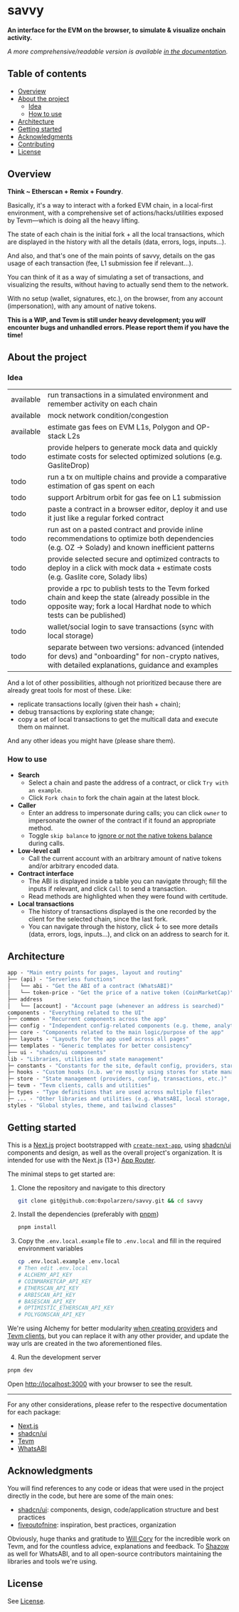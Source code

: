# savvy

**An interface for the EVM on the browser, to simulate & visualize onchain activity.**

_A more comprehensive/readable version is available [in the documentation](https://docs.svvy.sh)._

## Table of contents

- [Overview](#overview)
- [About the project](#about-the-project)
  - [Idea](#idea)
  - [How to use](#how-to-use)
- [Architecture](#architecture)
- [Getting started](#getting-started)
- [Acknowledgments](#acknowledgments)
- [Contributing](#contributing)
- [License](#license)

## Overview

**Think ~ Etherscan + Remix + Foundry**.

Basically, it's a way to interact with a forked EVM chain, in a local-first environment, with a comprehensive set of actions/hacks/utilities exposed by Tevm—which is doing all the heavy lifting.

The state of each chain is the initial fork + all the local transactions, which are displayed in the history with all the details (data, errors, logs, inputs...).

And also, and that's one of the main points of savvy, details on the gas usage of each transaction (fee, L1 submission fee if relevant...).

You can think of it as a way of simulating a set of transactions, and visualizing the results, without having to actually send them to the network.

With no setup (wallet, signatures, etc.), on the browser, from any account (impersonation), with any amount of native tokens.

**This is a WIP, and Tevm is still under heavy development; you _will_ encounter bugs and unhandled errors. Please report them if you have the time!**

## About the project

### Idea

|           |                                                                                                                                                                              |
| --------- | ---------------------------------------------------------------------------------------------------------------------------------------------------------------------------- |
| available | run transactions in a simulated environment and remember activity on each chain                                                                                              |
| available | mock network condition/congestion                                                                                                                                            |
| available | estimate gas fees on EVM L1s, Polygon and OP-stack L2s                                                                                                                       |
| todo      | provide helpers to generate mock data and quickly estimate costs for selected optimized solutions (e.g. GasliteDrop)                                                         |
| todo      | run a tx on multiple chains and provide a comparative estimation of gas spent on each                                                                                        |
| todo      | support Arbitrum orbit for gas fee on L1 submission                                                                                                                          |
| todo      | paste a contract in a browser editor, deploy it and use it just like a regular forked contract                                                                               |
| todo      | run ast on a pasted contract and provide inline recommendations to optimize both dependencies (e.g. OZ -> Solady) and known inefficient patterns                             |
| todo      | provide selected secure and optimized contracts to deploy in a click with mock data + estimate costs (e.g. Gaslite core, Solady libs)                                        |
| todo      | provide a rpc to publish tests to the Tevm forked chain and keep the state (already possible in the opposite way; fork a local Hardhat node to which tests can be published) |
| todo      | wallet/social login to save transactions (sync with local storage)                                                                                                           |
| todo      | separate between two versions: advanced (intended for devs) and "onboarding" for non-crypto natives, with detailed explanations, guidance and examples                       |

And a lot of other possibilities, although not prioritized because there are already great tools for most of these. Like:

- replicate transactions locally (given their hash + chain);
- debug transactions by exploring state change;
- copy a set of local transactions to get the multicall data and execute them on mainnet.

And any other ideas you might have (please share them).

### How to use

- **Search**
  - Select a chain and paste the address of a contract, or click `Try with an example`.
  - Click `Fork chain` to fork the chain again at the latest block.
- **Caller**
  - Enter an address to impersonate during calls; you can click `owner` to impersonate the owner of the contract if it found an appropriate method.
  - Toggle `skip balance` to [ignore or not the native tokens balance](https://tevm.sh/reference/tevm/actions-types/type-aliases/basecallparams/#skipbalance) during calls.
- **Low-level call**
  - Call the current account with an arbitrary amount of native tokens and/or arbitrary encoded data.
- **Contract interface**
  - The ABI is displayed inside a table you can navigate through; fill the inputs if relevant, and click `Call` to send a transaction.
  - Read methods are highlighted when they were found with certitude.
- **Local transactions**
  - The history of transactions displayed is the one recorded by the client for the selected chain, since the last fork.
  - You can navigate through the history, click ↓ to see more details (data, errors, logs, inputs...), and click on an address to search for it.

## Architecture

```ml
app - "Main entry points for pages, layout and routing"
├── (api) - "Serverless functions"
│   └── abi - "Get the ABI of a contract (WhatsABI)"
│   └── token-price - "Get the price of a native token (CoinMarketCap)"
├── address
│   └── [account] - "Account page (whenever an address is searched)"
components - "Everything related to the UI"
├── common - "Recurrent components across the app"
├── config - "Independent config-related components (e.g. theme, analytics)"
├── core - "Components related to the main logic/purpose of the app"
├── layouts - "Layouts for the app used across all pages"
├── templates - "Generic templates for better consistency"
├── ui - "shadcn/ui components"
lib - "Libraries, utilities and state management"
├─ constants - "Constants for the site, default config, providers, starting points"
├─ hooks - "Custom hooks (n.b. we're mostly using stores for state management)"
├─ store - "State management (providers, config, transactions, etc.)"
├─ tevm - "Tevm clients, calls and utilities"
├─ types - "Type definitions that are used across multiple files"
├─ ... - "Other libraries and utilities (e.g. WhatsABI, local storage, gas estimation)"
styles - "Global styles, theme, and tailwind classes"
```

## Getting started

This is a [Next.js](https://nextjs.org/) project bootstrapped with [`create-next-app`](https://github.com/vercel/next.js/tree/canary/packages/create-next-app), using [shadcn/ui](https://ui.shadcn.com/) components and design, as well as the overall project's organization. It is intended for use with the Next.js (13+) [App Router](https://nextjs.org/docs/app).

The minimal steps to get started are:

1. Clone the repository and navigate to this directory
   ```bash
   git clone git@github.com:0xpolarzero/savvy.git && cd savvy
   ```
2. Install the dependencies (preferably with [pnpm](https://pnpm.io))
   ```bash
   pnpm install
   ```
3. Copy the `.env.local.example` file to `.env.local` and fill in the required environment variables
   ```bash
   cp .env.local.example .env.local
   # Then edit .env.local
   # ALCHEMY_API_KEY
   # COINMARKETCAP_API_KEY
   # ETHERSCAN_API_KEY
   # ARBISCAN_API_KEY
   # BASESCAN_API_KEY
   # OPTIMISTIC_ETHERSCAN_API_KEY
   # POLYGONSCAN_API_KEY
   ```

We're using Alchemy for better modularity [when creating providers](./src/lib/constants/providers.ts#L49) and [Tevm clients](./src/lib/tevm/client.ts#L42), but you can replace it with any other provider, and update the way urls are created in the two aforementioned files.

4. Run the development server

```bash
pnpm dev
```

Open [http://localhost:3000](http://localhost:3000) with your browser to see the result.

---

For any other considerations, please refer to the respective documentation for each package:

- [Next.js](https://nextjs.org/docs)
- [shadcn/ui](https://ui.shadcn.com/docs)
- [Tevm](https://tevm.sh/learn/reference)
- [WhatsABI](https://github.com/shazow/whatsabi)

## Acknowledgments

You will find references to any code or ideas that were used in the project directly in the code, but here are some of the main ones:

- [shadcn/ui](https://ui.shadcn.com/): components, design, code/application structure and best practices
- [fiveoutofnine](https://www.fiveoutofnine.com/): inspiration, best practices, organization

Obviously, huge thanks and gratitude to [Will Cory](https://twitter.com/FUCORY) for the incredible work on Tevm, and for the countless advice, explanations and feedback. To [Shazow](https://twitter.com/shazow) as well for WhatsABI, and to all open-source contributors maintaining the libraries and tools we're using.

## License

See [License](./LICENSE).
